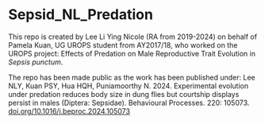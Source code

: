 # Sepsid_NL_Predation

This repo is created by Lee Li Ying Nicole (RA from 2019-2024) on behalf of Pamela Kuan, UG UROPS student from AY2017/18, who worked on the UROPS project: Effects of Predation on Male Reproductive Trait Evolution in *Sepsis punctum*.

The repo has been made public as the work has been published under: Lee NLY, Kuan PSY, Hua HQH, Puniamoorthy N. 2024. Experimental evolution under predation reduces body size in dung flies but courtship displays persist in males (Diptera: Sepsidae). Behavioural Processes. 220: 105073. [doi.org/10.1016/j.beproc.2024.105073](doi.org/10.1016/j.beproc.2024.105073)
